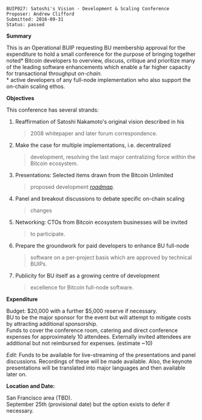     BUIP027: Satoshi's Vision - Development & Scaling Conference
    Proposer: Andrew Clifford
    Submitted: 2016-09-31
    Status: passed

**Summary**  
  
This is an Operational BUIP requesting BU membership approval for the
expenditure to hold a small conference for the purpose of bringing
together noted\* Bitcoin developers to overview, discuss, critique and
prioritize many of the leading software enhancements which enable a far
higher capacity for transactional throughput *on-chain.*  
\* active developers of any full-node implementation who also support
the on-chain scaling ethos.  
  
**Objectives**  
  
This conference has several strands:

1.  Reaffirmation of Satoshi Nakamoto's original vision described in his
    > 2008 whitepaper and later forum correspondence.

2.  Make the case for multiple implementations, i.e. decentralized
    > development, resolving the last major centralizing force within
    > the Bitcoin ecosystem.

3.  Presentations: Selected items drawn from the Bitcoin Unlimited
    > proposed development
    > [*roadmap*](https://bitco.in/forum/threads/bitcoin-unlimited-proposed-development-roadmap.1401/).

4.  Panel and breakout discussions to debate specific on-chain scaling
    > changes

5.  Networking: CTOs from Bitcoin ecosystem businesses will be invited
    > to participate.

6.  Prepare the groundwork for paid developers to enhance BU full-node
    > software on a per-project basis which are approved by technical
    > BUIPs.

7.  Publicity for BU itself as a growing centre of development
    > excellence for Bitcoin full-node software.

**Expenditure**  
  
Budget: $20,000 with a further $5,000 reserve if necessary.  
BU to be the major sponsor for the event but will attempt to mitigate
costs by attracting additional sponsorship.  
Funds to cover the conference room, catering and direct conference
expenses for approximately 10 attendees. Externally invited attendees
are additional but not reimbursed for expenses. (estimate \~10)  
  
*Edit:* Funds to be available for live-streaming of the presentations
and panel discussions. Recordings of these will be made available. Also,
the keynote presentations will be translated into major languages and
then available later on.  
  
**Location and Date:**  
  
San Francisco area (TBD).  
September 25th (provisional date) but the option exists to defer if
necessary.
